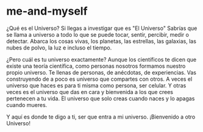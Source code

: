 # me-and-myself

¿Qué es el Universo? Si llegas a investigar que es "El Universo" Sabrías que se llama a universo a todo lo que se puede tocar, sentir, percibir, medir o detectar. Abarca los cosas vivas, los planetas, las estrellas, las galaxias, las nubes de polvo, la luz e incluso el tiempo.

¿Pero cuál es tu universo exactamente? Aunque los científicos te dicen que existe una teoría científica, como personas nosotros formamos nuestro propio universo. Te llenas de personas, de anécdotas, de experiencias. Vas construyendo de a poco es universo que compartes con otros. A veces el universo que haces es para ti misma como persona, ser celular. Y otras veces es el universo que das en cara y bienvenida a los que crees pertenecen a tu vida. El universo que solo creas cuando naces y lo apagas cuando mueres. 

Y aquí es donde te digo a ti, ser que entra a mi universo. ¡Bienvenido a otro Universo! 
